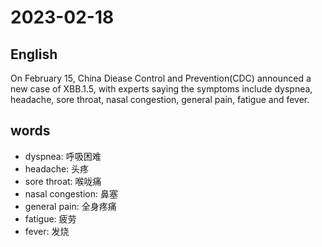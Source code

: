 # 2023-02-18

## English
On February 15, China Diease Control
and Prevention(CDC) announced a new
case of XBB.1.5, with experts saying the 
symptoms include dyspnea, headache,
sore throat, nasal congestion, general pain,
fatigue and fever.



## words
* dyspnea: 呼吸困难
* headache: 头疼
* sore throat: 喉咙痛
* nasal congestion: 鼻塞
* general pain: 全身疼痛
* fatigue: 疲劳
* fever: 发烧

